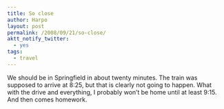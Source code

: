 ```yaml
---
title: So close
author: Harpo
layout: post
permalink: /2008/09/21/so-close/
aktt_notify_twitter:
  - yes
tags:
  - travel
---
```

We should be in Springfield in about twenty minutes. The train was supposed to arrive at 8:25, but that is clearly not going to happen. What with the drive and everything, I probably won&#8217;t be home until at least 9:15. And then comes homework.